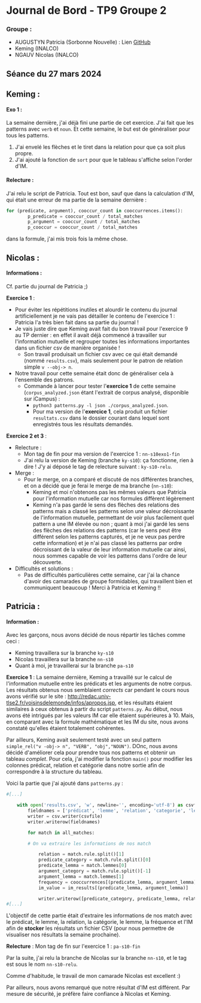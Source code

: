 # Journal de Bord - TP9 Groupe 2

### Groupe :

- AUGUSTYN Patricia (Sorbonne Nouvelle) : Lien [GitHub](https://github.com/PatriciaAugustyn)
- Keming (INALCO)
- NGAUV Nicolas (INALCO)

## Séance du 27 mars 2024

## Keming :

#### Exo 1 :

La semaine dernière, j'ai déjà fini une partie de cet exercice. J'ai fait que les patterns avec `verb` et `noun`. Et cette semaine, le but est de généraliser pour tous les patterns.

1. J'ai envelé les flèches et le tiret dans la relation pour que ça soit plus propre.
2. J'ai ajouté la fonction de `sort` pour que le tableau s'affiche selon l'order d'IM.

#### Relecture : 

J'ai relu le script de Patricia. Tout est bon, sauf que dans la calculation d'IM, qui était une erreur de ma partie de la semaine dernière :

```python
for (predicate, argument), cooccur_count in cooccurrences.items():
        p_predicate = cooccur_count / total_matches
        p_argument = cooccur_count / total_matches
        p_cooccur = cooccur_count / total_matches
```

dans la formule, j'ai mis trois fois la même chose.

## Nicolas :

#### Informations :
Cf. partie du journal de Patricia ;)

**Exercice 1** :
- Pour éviter les répétitions inutiles et alourdir le contenu du journal artificiellement je ne vais pas détailler le contenu de l'exercice 1 : Patricia l'a très bien fait dans sa partie du journal !
- Je vais juste dire que Keming avait fait du bon travail pour l'exercice 9 au TP dernier : en effet il avait déjà commencé à travailler sur l'information mutuelle et regrouper toutes les informations importantes dans un fichier csv de manière organisée ! 
    - Son travail produisait un fichier csv avec ce qui était demandé (nommé `results.csv`), mais seulement pour le patron de relation simple `v --obj-> n`. 
- Notre travail pour cette semaine était donc de généraliser cela à l'ensemble des patrons.
    - Commande à lancer pour tester l'**exercice 1** de cette semaine (`corpus_analyzed.json` étant l'extrait de corpus analysé, disponible sur iCampus) : 
        - `python3 patterns.py -l json ./corpus_analyzed.json`.
        - Pour ma version de l'**exercice 1**, cela produit un fichier `resultats.csv` dans le dossier courant dans lequel sont enregistrés tous les résultats demandés.

**Exercice 2 et 3** :
- Relecture :
    - Mon tag de fin pour ma version de l'exercice 1 : `nn-s10exo1-fin`
    - J'ai relu la version de Keming (branche `ky-s10`): ça fonctionne, rien à dire ! J'y ai déposé le tag de relecture suivant : `ky-s10-relu`.
- Merge :
    - Pour le merge, on a comparé et discuté de nos différentes branches, et on a décidé que je ferai le merge de ma branche (`nn-s10`):
        - Keming et moi n'obtenons pas les mêmes valeurs que Patricia pour l'information mutuelle car nos formules diffèrent légèrement
        - Keming n'a pas gardé le sens des flèches des relations des patterns mais a classé les patterns selon une valeur décroissante de l'information mutuelle, permettant de voir plus facilement quel pattern a une IM élevée ou non ; quant à moi j'ai gardé les sens des flèches des relations des patterns (car le sens peut être différent selon les patterns capturés, et je ne veux pas perdre cette information) et je n'ai pas classé les patterns par ordre décroissant de la valeur de leur information mutuelle car ainsi, nous sommes capable de voir les patterns dans l'ordre de leur découverte.
- Difficultés et solutions : 
    - Pas de difficultés particulières cette semaine, car j'ai la chance d'avoir des camarades de groupe formidables, qui travaillent bien et communiquent beaucoup ! Merci à Patricia et Keming !!


## Patricia :

#### Information :
Avec les garçons, nous avons décidé de nous répartir les tâches comme ceci :
- Keming travaillera sur la branche `ky-s10`
- Nicolas travaillera sur la branche `nn-s10`
- Quant à moi, je travaillerai sur la branche `pa-s10`

**Exercice 1** :
La semaine dernière, Keming a travaillé sur le calcul de l'information mutuelle entre les prédicats et les arguments de notre corpus. Les résultats obtenus nous semblaient *corrects* car pendant le cours nous avons vérifié sur le site : http://redac.univ-tlse2.fr/voisinsdelemonde/infos/apropos.jsp, et les résultats étaient similaires à ceux obtenus à partir du script `patterns.py`.
Au début, nous avons été intrigués par les valeurs IM car elle étaient supérieures à 10. Mais, en comparant avec la formule mathématique et les IM du site, nous avons constaté qu'elles étaient totalement cohérentes.

Par ailleurs, Keming avait seulement testé avec un seul pattern `simple_rel("v -obj-> n", "VERB", "obj","NOUN")`. DOnc, nous avons décidé d'améliorer cela pour prendre tous nos patterns et obtenir un tableau *complet*. Pour cela, j'ai modifier la fonction `main()` pour modifier les colonnes prédicat, relation et catégorie dans notre sortie afin de correspondre à la structure du tableau.

Voici la partie que j'ai ajouté dans `patterns.py` :

```py
#[...]

    with open('results.csv', 'w', newline='', encoding='utf-8') as csvfile:
        fieldnames = ['prédicat', 'lemme', 'relation', 'categorie', 'lemme', 'frequence', 'IM']
        writer = csv.writer(csvfile)
        writer.writerow(fieldnames)

        for match in all_matches:

        # On va extraire les informations de nos match

            relation = match.rule.split()[1]
            predicate_category = match.rule.split()[0]
            predicate_lemma = match.lemmes[0]
            argument_category = match.rule.split()[-1]
            argument_lemma = match.lemmes[1]
            frequency = cooccurrences[(predicate_lemma, argument_lemma)]
            im_value = im_results[(predicate_lemma, argument_lemma)]

            writer.writerow([predicate_category, predicate_lemma, relation, argument_category, argument_lemma, frequency, im_value])
#[...]
```

L'objectif de cette partie était d'extraire les informations de nos match avec le prédicat, le lemme, la relation, la catégorie, le lemme, la fréquence et l'IM afin de **stocker** les résultats un fichier CSV (pour nous permettre de visualiser nos résultats la semaine prochaine).

**Relecture** :
Mon tag de fin sur l'exercice 1 : `pa-s10-fin`

Par la suite, j'ai relu la branche de Nicolas sur la branche `nn-s10`, et le tag est sous le nom `nn-s10-relu`.

Comme d'habitude, le travail de mon camarade Nicolas est excellent :)

Par ailleurs, nous avons remarqué que notre résultat d'IM est différent. Par mesure de sécurité, je préfère faire confiance à Nicolas et Keming.

